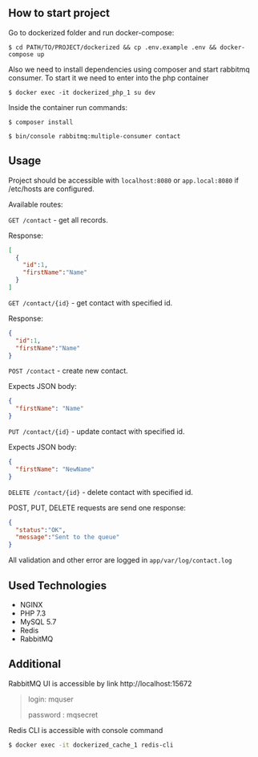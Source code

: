 ## How to start project

Go to dockerized folder and run docker-compose:

`$ cd PATH/TO/PROJECT/dockerized && cp .env.example .env && docker-compose up`

Also we need to install dependencies using composer 
and start rabbitmq consumer. To start it we need
to enter into the php container

`$ docker exec -it dockerized_php_1 su dev`

Inside the container run commands:

`$ composer install`

`$ bin/console rabbitmq:multiple-consumer contact`

## Usage

Project should be accessible with `localhost:8080`
or `app.local:8080` if /etc/hosts are configured.

Available routes:

`GET /contact` - get all records.

Response:

```json
[
  {
    "id":1,
    "firstName":"Name"
  }
]
```

`GET /contact/{id}` - get contact with specified id.

Response:

```json
{
  "id":1,
  "firstName":"Name"
}
```

`POST /contact` - create new contact.

Expects JSON body:
```json
{
  "firstName": "Name"
}
```

`PUT /contact/{id}` - update contact with specified id.

Expects JSON body:
```json
{
  "firstName": "NewName"
}
```

`DELETE /contact/{id}` - delete contact with specified id.

POST, PUT, DELETE requests are send one response:
```json
{
  "status":"OK",
  "message":"Sent to the queue"
}
```

All validation and other error are logged in `app/var/log/contact.log`

## Used Technologies

* NGINX
* PHP 7.3
* MySQL 5.7
* Redis
* RabbitMQ

## Additional

RabbitMQ UI is accessible by link http://localhost:15672

> login: mquser
>
> password : mqsecret

Redis CLI is accessible with console command

```bash
$ docker exec -it dockerized_cache_1 redis-cli
```